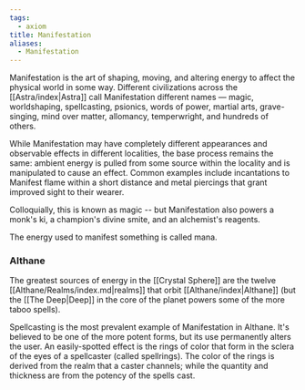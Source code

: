 ```yaml
---
tags:
  - axiom
title: Manifestation
aliases:
  - Manifestation
---
```


Manifestation is the art of shaping, moving, and altering energy to affect the physical world in some way. Different civilizations across the [[Astra/index|Astra]] call Manifestation different names — magic, worldshaping, spellcasting, psionics, words of power, martial arts, grave-singing, mind over matter, allomancy, temperwright, and hundreds of others.

While Manifestation may have completely different appearances and observable effects in different localities, the base process remains the same: ambient energy is pulled from some source within the locality and is manipulated to cause an effect. Common examples include incantations to Manifest flame within a short distance and metal piercings that grant improved sight to their wearer.

Colloquially, this is known as magic -- but Manifestation also powers a monk's ki, a champion's divine smite, and an alchemist's reagents.

The energy used to manifest something is called mana.
### Althane
The greatest sources of energy in the [[Crystal Sphere]] are the twelve [[Althane/Realms/index.md|realms]] that orbit [[Althane/index|Althane]] (but the [[The Deep|Deep]] in the core of the planet powers some of the more taboo spells).

Spellcasting is the most prevalent example of Manifestation in Althane. It's believed to be one of the more potent forms, but its use permanently alters the user. An easily-spotted effect is the rings of color that form in the sclera of the eyes of a spellcaster (called spellrings). The color of the rings is derived from the realm that a caster channels; while the quantity and thickness are from the potency of the spells cast.